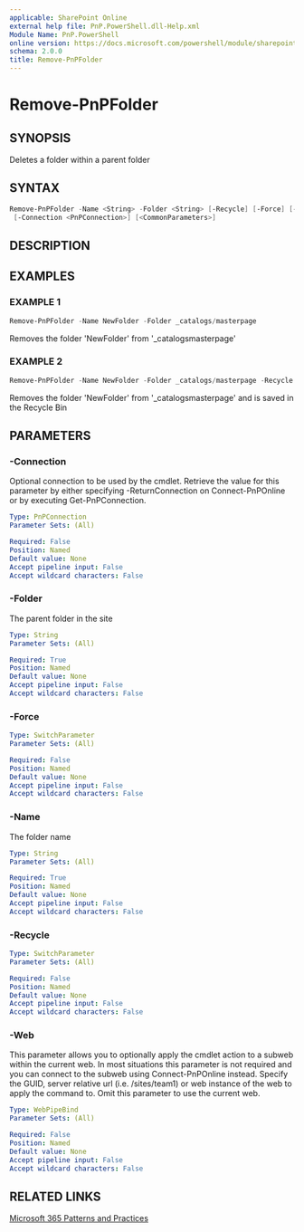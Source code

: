 ```yaml
---
applicable: SharePoint Online
external help file: PnP.PowerShell.dll-Help.xml
Module Name: PnP.PowerShell
online version: https://docs.microsoft.com/powershell/module/sharepoint-pnp/remove-pnpfolder
schema: 2.0.0
title: Remove-PnPFolder
---
```


# Remove-PnPFolder

## SYNOPSIS
Deletes a folder within a parent folder

## SYNTAX

```powershell
Remove-PnPFolder -Name <String> -Folder <String> [-Recycle] [-Force] [-Web <WebPipeBind>]
 [-Connection <PnPConnection>] [<CommonParameters>]
```

## DESCRIPTION

## EXAMPLES

### EXAMPLE 1
```powershell
Remove-PnPFolder -Name NewFolder -Folder _catalogs/masterpage
```

Removes the folder 'NewFolder' from '_catalogsmasterpage'

### EXAMPLE 2
```powershell
Remove-PnPFolder -Name NewFolder -Folder _catalogs/masterpage -Recycle
```

Removes the folder 'NewFolder' from '_catalogsmasterpage' and is saved in the Recycle Bin

## PARAMETERS

### -Connection
Optional connection to be used by the cmdlet. Retrieve the value for this parameter by either specifying -ReturnConnection on Connect-PnPOnline or by executing Get-PnPConnection.

```yaml
Type: PnPConnection
Parameter Sets: (All)

Required: False
Position: Named
Default value: None
Accept pipeline input: False
Accept wildcard characters: False
```

### -Folder
The parent folder in the site

```yaml
Type: String
Parameter Sets: (All)

Required: True
Position: Named
Default value: None
Accept pipeline input: False
Accept wildcard characters: False
```

### -Force

```yaml
Type: SwitchParameter
Parameter Sets: (All)

Required: False
Position: Named
Default value: None
Accept pipeline input: False
Accept wildcard characters: False
```

### -Name
The folder name

```yaml
Type: String
Parameter Sets: (All)

Required: True
Position: Named
Default value: None
Accept pipeline input: False
Accept wildcard characters: False
```

### -Recycle

```yaml
Type: SwitchParameter
Parameter Sets: (All)

Required: False
Position: Named
Default value: None
Accept pipeline input: False
Accept wildcard characters: False
```

### -Web
This parameter allows you to optionally apply the cmdlet action to a subweb within the current web. In most situations this parameter is not required and you can connect to the subweb using Connect-PnPOnline instead. Specify the GUID, server relative url (i.e. /sites/team1) or web instance of the web to apply the command to. Omit this parameter to use the current web.

```yaml
Type: WebPipeBind
Parameter Sets: (All)

Required: False
Position: Named
Default value: None
Accept pipeline input: False
Accept wildcard characters: False
```

## RELATED LINKS

[Microsoft 365 Patterns and Practices](https://aka.ms/m365pnp)